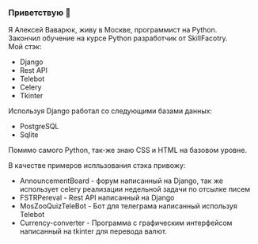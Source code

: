 ### Приветствую 👋
Я Алексей Ваварюк, живу в Москве, программист на Python.      
Закончил обучение на курсе Python разработчик от SkillFacotry.     
Мой стэк:      
- Django     
- Rest API        
- Telebot
- Celery
- Tkinter
          
Используя Django работал со следующими базами данных:    
- PostgreSQL    
- Sqlite
            
Помимо самого Python, так-же знаю CSS и HTML на базовом уровне.    
                    
В качестве примеров испльзования стэка привожу:                    
- AnnouncementBoard - форум написанный на Django, так же использует celery реализации недельной задачи по отсылке писем                    
- FSTRPereval - Rest API написанный на Django
- MosZooQuizTeleBot - Бот для телеграма написанный используя Telebot
- Currency-converter - Программа с графическим интерфейсом написанный на tkinter для перевода валют.
